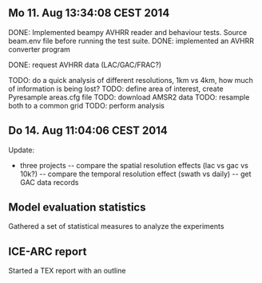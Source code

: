 Mo 11. Aug 13:34:08 CEST 2014
-----------------------------

DONE: Implemented beampy AVHRR reader and behaviour tests.
      Source beam.env file before running the test suite.
DONE: implemented an AVHRR converter program

DONE: request AVHRR data (LAC/GAC/FRAC?)

TODO: do a quick analysis of different resolutions, 1km vs 4km, how much of information is being lost?
TODO: define area of interest, create Pyresample areas.cfg file
TODO: download AMSR2 data
TODO: resample both to a common grid
TODO: perform analysis

Do 14. Aug 11:04:06 CEST 2014
-----------------------------
Update:
 * three projects
   -- compare the spatial resolution effects (lac vs gac vs 10k?)
   -- compare the temporal resolution effect (swath vs daily)
   -- get GAC data records

Model evaluation statistics
---------------------------
Gathered a set of statistical measures to analyze the experiments

ICE-ARC report
--------------
Started a TEX report with an outline
